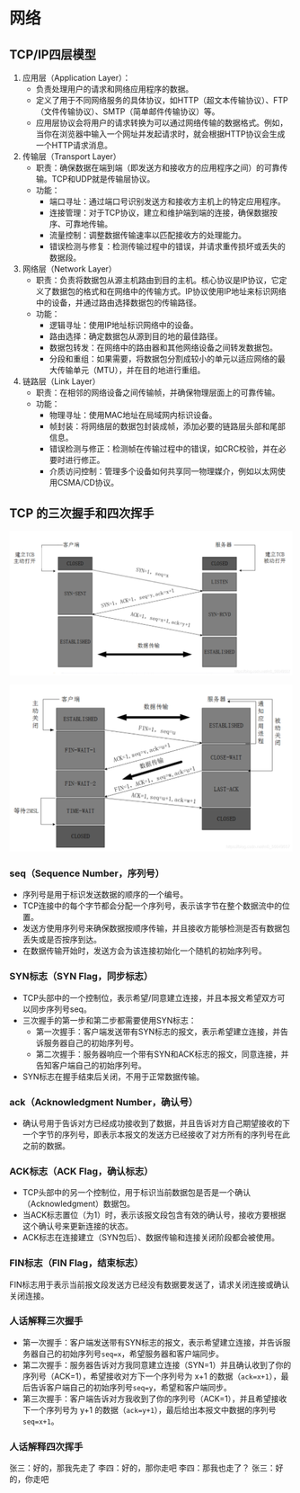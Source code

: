 # 网络

## TCP/IP四层模型

1. 应用层（Application Layer）：
   - 负责处理用户的请求和网络应用程序的数据。
   - 定义了用于不同网络服务的具体协议，如HTTP（超文本传输协议）、FTP（文件传输协议）、SMTP（简单邮件传输协议）等。
   - 应用层协议会将用户的请求转换为可以通过网络传输的数据格式。例如，当你在浏览器中输入一个网址并发起请求时，就会根据HTTP协议会生成一个HTTP请求消息。
2. 传输层（Transport Layer）
   - 职责：确保数据在端到端（即发送方和接收方的应用程序之间）的可靠传输。TCP和UDP就是传输层协议。
   - 功能：
      - 端口寻址：通过端口号识别发送方和接收方主机上的特定应用程序。
      - 连接管理：对于TCP协议，建立和维护端到端的连接，确保数据按序、可靠地传输。
      - 流量控制：调整数据传输速率以匹配接收方的处理能力。
      - 错误检测与修复：检测传输过程中的错误，并请求重传损坏或丢失的数据段。
3. 网络层（Network Layer）
   - 职责：负责将数据包从源主机路由到目的主机。核心协议是IP协议，它定义了数据包的格式和在网络中的传输方式。IP协议使用IP地址来标识网络中的设备，并通过路由选择数据包的传输路径。
   - 功能：
     - 逻辑寻址：使用IP地址标识网络中的设备。
     - 路由选择：确定数据包从源到目的地的最佳路径。
     - 数据包转发：在网络中的路由器和其他网络设备之间转发数据包。
     - 分段和重组：如果需要，将数据包分割成较小的单元以适应网络的最大传输单元（MTU），并在目的地进行重组。
4. 链路层（Link Layer）
   - 职责：在相邻的网络设备之间传输帧，并确保物理层面上的可靠传输。
   - 功能：
     - 物理寻址：使用MAC地址在局域网内标识设备。
     - 帧封装：将网络层的数据包封装成帧，添加必要的链路层头部和尾部信息。
     - 错误检测与修正：检测帧在传输过程中的错误，如CRC校验，并在必要时进行修正。
     - 介质访问控制：管理多个设备如何共享同一物理媒介，例如以太网使用CSMA/CD协议。

## TCP 的三次握手和四次挥手

![alt text](image-23.png)

![alt text](image-24.png)

### seq（Sequence Number，序列号）

- 序列号是用于标识发送数据的顺序的一个编号。
- TCP连接中的每个字节都会分配一个序列号，表示该字节在整个数据流中的位置。
- 发送方使用序列号来确保数据按顺序传输，并且接收方能够检测是否有数据包丢失或是否按序到达。
- 在数据传输开始时，发送方会为该连接初始化一个随机的初始序列号。

### SYN标志（SYN Flag，同步标志）

- TCP头部中的一个控制位，表示希望/同意建立连接，并且本报文希望双方可以同步序列号seq。
- 三次握手的第一步和第二步都需要使用SYN标志：
  - 第一次握手：客户端发送带有SYN标志的报文，表示希望建立连接，并告诉服务器自己的初始序列号。
  - 第二次握手：服务器响应一个带有SYN和ACK标志的报文，同意连接，并告知客户端自己的初始序列号。
- SYN标志在握手结束后关闭，不用于正常数据传输。

### ack（Acknowledgment Number，确认号）

- 确认号用于告诉对方已经成功接收到了数据，并且告诉对方自己期望接收的下一个字节的序列号，即表示本报文的发送方已经接收了对方所有的序列号在此之前的数据。

### ACK标志（ACK Flag，确认标志）

- TCP头部中的另一个控制位，用于标识当前数据包是否是一个确认（Acknowledgment）数据包。
- 当ACK标志置位（为1）时，表示该报文段包含有效的确认号，接收方要根据这个确认号来更新连接的状态。
- ACK标志在连接建立（SYN包后）、数据传输和连接关闭阶段都会被使用。

### FIN标志（FIN Flag，结束标志）

FIN标志用于表示当前报文段发送方已经没有数据要发送了，请求关闭连接或确认关闭连接。

### 人话解释三次握手

- 第一次握手：客户端发送带有SYN标志的报文，表示希望建立连接，并告诉服务器自己的初始序列号`seq=x`，希望服务器和客户端同步。
- 第二次握手：服务器告诉对方我同意建立连接（SYN=1）并且确认收到了你的序列号（ACK=1），希望接收对方下一个序列号为 x+1 的数据（`ack=x+1`），最后告诉客户端自己的初始序列号`seq=y`，希望和客户端同步。
- 第三次握手：客户端告诉对方我收到了你的序列号（ACK=1），并且希望接收下一个序列号为 y+1 的数据（`ack=y+1`），最后给出本报文中数据的序列号`seq=x+1`。

### 人话解释四次挥手

张三：好的，那我先走了
李四：好的，那你走吧
李四：那我也走了？
张三：好的，你走吧
